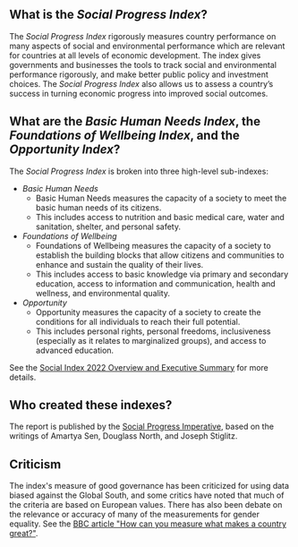 ## What is the *Social Progress Index*?

The *Social Progress Index* rigorously measures country performance on many aspects of social and environmental performance which are relevant for countries at all levels of economic development. The index gives governments and businesses the tools to track social and environmental performance rigorously, and make better public policy and investment choices. The *Social Progress Index* also allows us to assess a country’s success in turning economic progress into improved social outcomes.

## What are the *Basic Human Needs Index*, the *Foundations of Wellbeing Index*, and the *Opportunity Index*?

The *Social Progress Index* is broken into three high-level sub-indexes:
- *Basic Human Needs*
    - Basic Human Needs measures the capacity of a society to meet the basic human needs of its citizens.
    - This includes access to nutrition and basic medical care, water and sanitation, shelter, and personal safety.
- *Foundations of Wellbeing*
    - Foundations of Wellbeing measures the capacity of a society to establish the building blocks that allow citizens and communities to enhance and sustain the quality of their lives.
    - This includes access to basic knowledge via primary and secondary education, access to information and communication, health and wellness, and environmental quality.
- *Opportunity*
    - Opportunity measures the capacity of a society to create the conditions for all individuals to reach their full potential.
    - This includes personal rights, personal freedoms, inclusiveness (especially as it relates to marginalized groups), and access to advanced education.


See the [Social Index 2022 Overview and Executive Summary](https://www.socialprogress.org/global-index-2022overview/) for more details.


## Who created these indexes?

The report is published by the [Social Progress Imperative](https://www.socialprogress.org/), based on the writings of Amartya Sen, Douglass North, and Joseph Stiglitz.


## Criticism

The index's measure of good governance has been criticized for using data biased against the Global South, and some critics have noted that much of the criteria are based on European values. There has also been debate on the relevance or accuracy of many of the measurements for gender equality. See the [BBC article "How can you measure what makes a country great?"](https://www.bbc.com/future/article/20180111-how-can-you-measure-what-makes-a-country-great).
